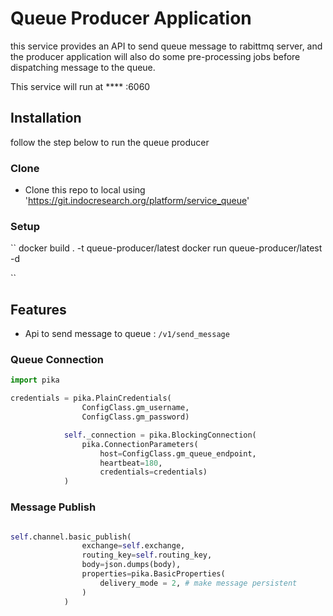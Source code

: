 <!--
 Copyright 2022 Indoc Research
 
 Licensed under the EUPL, Version 1.2 or – as soon they
 will be approved by the European Commission - subsequent
 versions of the EUPL (the "Licence");
 You may not use this work except in compliance with the
 Licence.
 You may obtain a copy of the Licence at:
 
 https://joinup.ec.europa.eu/collection/eupl/eupl-text-eupl-12
 
 Unless required by applicable law or agreed to in
 writing, software distributed under the Licence is
 distributed on an "AS IS" basis,
 WITHOUT WARRANTIES OR CONDITIONS OF ANY KIND, either
 express or implied.
 See the Licence for the specific language governing
 permissions and limitations under the Licence.
 
-->

# Queue Producer Application


this service provides an API to send queue message to rabittmq server, and the producer application will also do some pre-processing jobs before dispatching message to the queue.

This service will run at **** <host>:6060



## Installation

follow the step below to run the queue producer

### Clone

- Clone this repo to local using 'https://git.indocresearch.org/platform/service_queue'

### Setup

``
docker build . -t queue-producer/latest
docker run queue-producer/latest -d

``

## Features

- Api to send message to queue : ``/v1/send_message``

### Queue Connection

```python
import pika

credentials = pika.PlainCredentials(
                ConfigClass.gm_username,
                ConfigClass.gm_password)

            self._connection = pika.BlockingConnection(
                pika.ConnectionParameters(
                    host=ConfigClass.gm_queue_endpoint,
                    heartbeat=180,
                    credentials=credentials)
            )
```

### Message Publish

```python

self.channel.basic_publish(
                exchange=self.exchange,
                routing_key=self.routing_key,
                body=json.dumps(body),
                properties=pika.BasicProperties(
                    delivery_mode = 2, # make message persistent
                )
            )

```
